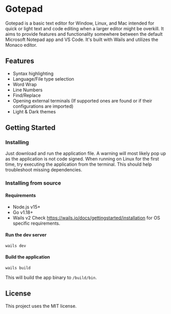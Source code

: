 # Gotepad
Gotepad is a basic text editor for Window, Linux, and Mac intended for quick or light text and code editing when a larger editor might be overkill. It aims to provide features and functionality somewhere between the default Microsoft Notepad app and VS Code. It's built with Wails and utilizes the Monaco editor.
## Features
- Syntax highlighting
- Language/File type selection
- Word Wrap
- Line Numbers
- Find/Replace
- Opening external terminals (If supported ones are found or if their configurations are imported)
- Light & Dark themes

## Getting Started
### Installing
Just download and run the application file. A warning will most likely pop up as the application is not code signed.
When running on Linux for the first time, try executing the application from the terminal. This should help troubleshoot missing dependencies.

### Installing from source
#### Requirements
- Node.js v15+
- Go v1.18+
- Wails v2
Check https://wails.io/docs/gettingstarted/installation for OS specific requirements.
#### Run the dev server
```
wails dev
```
#### Build the application
```
wails build 
```
This will build the app binary to `/build/bin`.

## License
This project uses the MIT license.